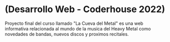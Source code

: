 # (Desarrollo Web - Coderhouse 2022)
Proyecto final del curso llamado "La Cueva del Metal" es una web informativa relacionada al mundo de la musica del Heavy Metal como novedades de bandas, nuevos discos y proximos recitales.
